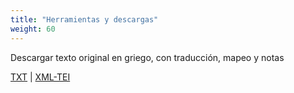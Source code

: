 ```yaml
---
title: "Herramientas y descargas"
weight: 60
---
```

<!-- [Download icon depicting a downward arrow, simple and modern design, set against a plain background, conveying a functional and neutral tone](/assets/icons/download.svg) -->

Descargar texto original en griego, con traducción, mapeo y notas

[TXT](https://corpusabierto.com/libros/guerra-del-peloponeso/formatos/tucidides/lib1/txt/01_prologo-cap-1.txt) | [XML-TEI](https://corpusabierto.com/libros/guerra-del-peloponeso/formatos/tucidides/lib1/xml-tei/01_prologo-cap-1.xml)

